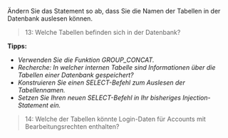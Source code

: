 Ändern Sie das Statement so ab, dass Sie die Namen der Tabellen in der Datenbank auslesen können.

>13: Welche Tabellen befinden sich in der Datenbank?

**Tipps:**
- _Verwenden Sie die Funktion GROUP_CONCAT._
- _Recherche: In welcher internen Tabelle sind Informationen über die Tabellen einer Datenbank gespeichert?_
- _Konstruieren Sie einen SELECT-Befehl zum Auslesen der Tabellennamen._
- _Setzen Sie Ihren neuen SELECT-Befehl in Ihr bisheriges Injection-Statement ein._

>14: Welche der Tabellen könnte Login-Daten für Accounts mit Bearbeitungsrechten enthalten?